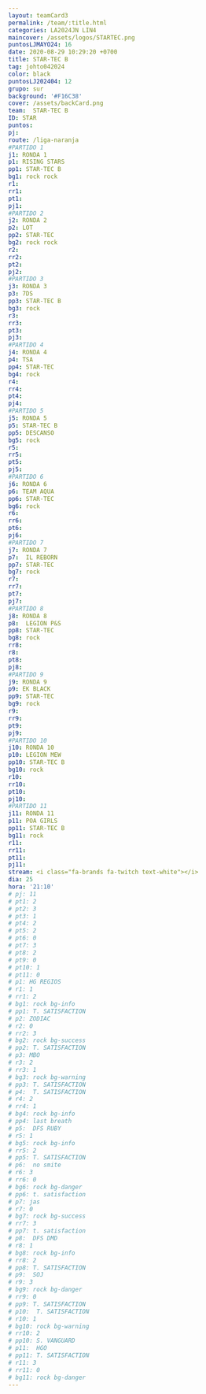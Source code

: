 ```yaml
---
layout: teamCard3
permalink: /team/:title.html
categories: LA2024JN LIN4
maincover: /assets/logos/STARTEC.png
puntosLJMAYO24: 16
date: 2020-08-29 10:29:20 +0700
title: STAR-TEC B
tag: johto042024
color: black
puntosLJ202404: 12
grupo: sur
background: '#F16C38'
cover: /assets/backCard.png
team:  STAR-TEC B
ID: STAR
puntos: 
pj: 
route: /liga-naranja
#PARTIDO 1
j1: RONDA 1
p1: RISING STARS
pp1: STAR-TEC B
bg1: rock rock
r1: 
rr1: 
pt1: 
pj1: 
#PARTIDO 2
j2: RONDA 2
p2: LOT
pp2: STAR-TEC
bg2: rock rock
r2: 
rr2: 
pt2: 
pj2: 
#PARTIDO 3
j3: RONDA 3
p3: 7DS
pp3: STAR-TEC B
bg3: rock
r3: 
rr3: 
pt3: 
pj3:
#PARTIDO 4
j4: RONDA 4
p4: TSA
pp4: STAR-TEC
bg4: rock 
r4: 
rr4: 
pt4: 
pj4:
#PARTIDO 5
j5: RONDA 5
p5: STAR-TEC B
pp5: DESCANSO
bg5: rock 
r5: 
rr5: 
pt5: 
pj5: 
#PARTIDO 6
j6: RONDA 6
p6: TEAM AQUA
pp6: STAR-TEC
bg6: rock 
r6: 
rr6: 
pt6: 
pj6: 
#PARTIDO 7
j7: RONDA 7
p7:  IL REBORN
pp7: STAR-TEC
bg7: rock 
r7: 
rr7: 
pt7: 
pj7: 
#PARTIDO 8
j8: RONDA 8
p8:  LEGION P&S
pp8: STAR-TEC
bg8: rock 
rr8: 
r8: 
pt8: 
pj8: 
#PARTIDO 9
j9: RONDA 9
p9: EK BLACK
pp9: STAR-TEC
bg9: rock
r9: 
rr9: 
pt9: 
pj9: 
#PARTIDO 10
j10: RONDA 10
p10: LEGION MEW
pp10: STAR-TEC B
bg10: rock 
r10: 
rr10: 
pt10: 
pj10: 
#PARTIDO 11
j11: RONDA 11
p11: POA GIRLS
pp11: STAR-TEC B
bg11: rock 
r11: 
rr11: 
pt11: 
pj11: 
stream: <i class="fa-brands fa-twitch text-white"></i>
dia: 25
hora: '21:10'
# pj: 11
# pt1: 2
# pt2: 3
# pt3: 1
# pt4: 2
# pt5: 2
# pt6: 0
# pt7: 3
# pt8: 2
# pt9: 0
# pt10: 1
# pt11: 0
# p1: HG REGIOS
# r1: 1
# rr1: 2
# bg1: rock bg-info
# pp1: T. SATISFACTION
# p2: ZODIAC
# r2: 0
# rr2: 3
# bg2: rock bg-success
# pp2: T. SATISFACTION
# p3: MBO
# r3: 2
# rr3: 1
# bg3: rock bg-warning
# pp3: T. SATISFACTION
# p4:  T. SATISFACTION
# r4: 2
# rr4: 1
# bg4: rock bg-info
# pp4: last breath
# p5:  DFS RUBY
# r5: 1
# bg5: rock bg-info
# rr5: 2
# pp5: T. SATISFACTION
# p6:  no smite
# r6: 3
# rr6: 0
# bg6: rock bg-danger
# pp6: t. satisfaction
# p7: jas
# r7: 0
# bg7: rock bg-success
# rr7: 3
# pp7: t. satisfaction
# p8:  DFS DMD
# r8: 1
# bg8: rock bg-info
# rr8: 2
# pp8: T. SATISFACTION
# p9:  SOJ
# r9: 3
# bg9: rock bg-danger
# rr9: 0
# pp9: T. SATISFACTION
# p10:  T. SATISFACTION
# r10: 1
# bg10: rock bg-warning
# rr10: 2
# pp10: S. VANGUARD
# p11:  HGO
# pp11: T. SATISFACTION
# r11: 3
# rr11: 0
# bg11: rock bg-danger
---
```


